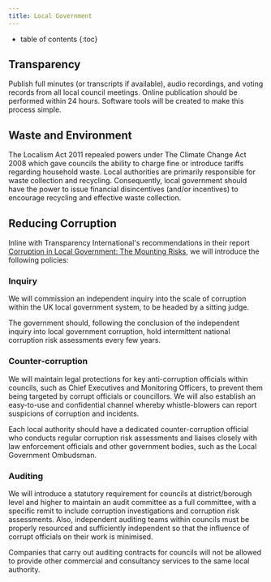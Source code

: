 ```yaml
---
title: Local Government
---
```

* table of contents 
{:toc}

## Transparency

Publish full minutes (or transcripts if available), audio recordings, and voting records from all local council meetings. Online publication should be performed within 24 hours. Software tools will be created to make this process simple.

## Waste and Environment

The Localism Act 2011 repealed powers under The Climate Change Act 2008 which gave councils the ability to charge fine or introduce tariffs regarding household waste. Local authorities are primarily responsible for waste collection and recycling. Consequently, local government should have the power to issue financial disincentives (and/or incentives) to encourage recycling and effective waste collection.

## Reducing Corruption

Inline with Transparency International's recommendations in their report [Corruption in Local Government: The Mounting Risks](http://sro.sussex.ac.uk/52109/1/Corruption_in_UK_Local_Government-_The_Mounting_Risks.pdf), we will introduce the following policies:

### Inquiry

We will commission an independent inquiry into the scale of corruption within the UK local government system, to be headed by a sitting judge.

The government should, following the conclusion of the independent inquiry into local government corruption, hold intermittent national corruption risk assessments every few years.

### Counter-corruption

We will maintain legal protections for key anti-corruption officials within councils, such as Chief Executives and Monitoring Officers, to prevent them being targeted by corrupt officials or councillors. We will also establish an easy-to-use and confidential channel whereby whistle-blowers can report suspicions of corruption and incidents.

Each local authority should have a dedicated counter-corruption official who conducts regular corruption risk assessments and liaises closely with law enforcement officials and other government bodies, such as the Local Government Ombudsman.

### Auditing

We will introduce a statutory requirement for councils at district/borough level and higher to maintain an audit committee as a full committee, with a specific remit to include corruption investigations and corruption risk assessments. Also, independent auditing teams within councils must be properly resourced and sufficiently independent so that the influence of corrupt officials on their work is minimised.

Companies that carry out auditing contracts for councils will not be allowed to provide other commercial and consultancy services to the same local authority.
